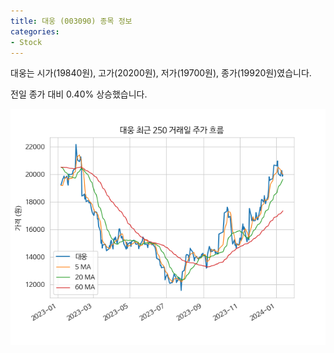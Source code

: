 ```yaml
---
title: 대웅 (003090) 종목 정보
categories:
- Stock
---
```


대웅는 시가(19840원), 고가(20200원), 저가(19700원), 종가(19920원)였습니다.

전일 종가 대비 0.40% 상승했습니다.

<!-- more -->

![003090](/assets/images/stock/003090.png)